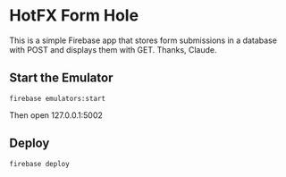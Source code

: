 
# HotFX Form Hole

This is a simple Firebase app that stores form submissions in a database with POST and displays them with GET. Thanks, Claude.


## Start the Emulator

```
firebase emulators:start
```

Then open 127.0.0.1:5002


## Deploy
```
firebase deploy
```
